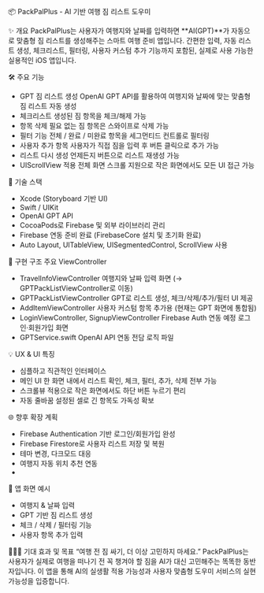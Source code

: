 📦 PackPalPlus - AI 기반 여행 짐 리스트 도우미

✨ 개요
PackPalPlus는 사용자가 여행지와 날짜를 입력하면 **AI(GPT)**가 자동으로 맞춤형 짐 리스트를 생성해주는 스마트 여행 준비 앱입니다. 간편한 입력, 자동 리스트 생성, 체크리스트, 필터링, 사용자 커스텀 추가 기능까지 포함된, 실제로 사용 가능한 실용적인 iOS 앱입니다.

🛠 주요 기능
- GPT 짐 리스트 생성	OpenAI GPT API를 활용하여 여행지와 날짜에 맞는 맞춤형 짐 리스트 자동 생성
- 체크리스트	생성된 짐 항목을 체크/해제 가능
- 항목 삭제	필요 없는 짐 항목은 스와이프로 삭제 가능
- 필터 기능	전체 / 완료 / 미완료 항목을 세그먼티드 컨트롤로 필터링
- 사용자 추가 항목	사용자가 직접 짐을 입력 후 버튼 클릭으로 추가 가능
- 리스트 다시 생성	언제든지 버튼으로 리스트 재생성 가능
- UIScrollView 적용	전체 화면 스크롤 지원으로 작은 화면에서도 모든 UI 접근 가능

🧱 기술 스택
- Xcode (Storyboard 기반 UI)
- Swift / UIKit
- OpenAI GPT API
- CocoaPods로 Firebase 및 외부 라이브러리 관리
- Firebase 연동 준비 완료 (FirebaseCore 설치 및 초기화 완료)
- Auto Layout, UITableView, UISegmentedControl, ScrollView 사용
  
📂 구현 구조
주요 ViewController
- TravelInfoViewController	여행지와 날짜 입력 화면 (→ GPTPackListViewController로 이동)
- GPTPackListViewController	GPT로 리스트 생성, 체크/삭제/추가/필터 UI 제공
- AddItemViewController	사용자 커스텀 항목 추가용 (현재는 GPT 화면에 통합됨)
- LoginViewController, SignupViewController	Firebase Auth 연동 예정 로그인·회원가입 화면
- GPTService.swift	OpenAI API 연동 전담 로직 파일
  
💡 UX & UI 특징
- 심플하고 직관적인 인터페이스
- 메인 UI 한 화면 내에서 리스트 확인, 체크, 필터, 추가, 삭제 전부 가능
- 스크롤뷰 적용으로 작은 화면에서도 하단 버튼 누르기 편리
- 자동 줄바꿈 설정된 셀로 긴 항목도 가독성 확보

🌐 향후 확장 계획
- Firebase Authentication 기반 로그인/회원가입 완성
- Firebase Firestore로 사용자 리스트 저장 및 복원
- 테마 변경, 다크모드 대응
- 여행지 자동 위치 추천 연동
- 
📸 앱 화면 예시 
- 여행지 & 날짜 입력
- GPT 기반 짐 리스트 생성
- 체크 / 삭제 / 필터링 기능
- 사용자 항목 추가 입력
  
🙋🏻‍♂️ 기대 효과 및 목표
“여행 전 짐 싸기, 더 이상 고민하지 마세요.”
PackPalPlus는 사용자가 실제로 여행을 떠나기 전 꼭 챙겨야 할 짐을 AI가 대신 고민해주는 똑똑한 동반자입니다.
이 앱을 통해 AI의 실생활 적용 가능성과 사용자 맞춤형 도우미 서비스의 실현 가능성을 입증합니다.

